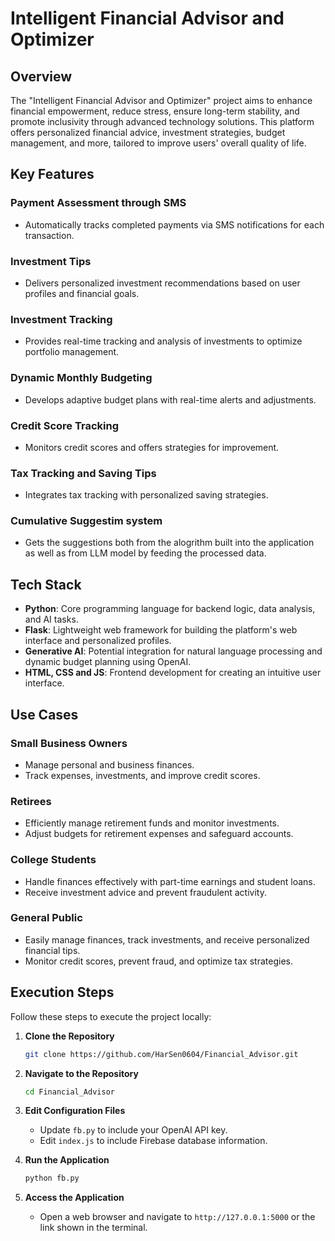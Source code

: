 # Intelligent Financial Advisor and Optimizer
 
## Overview

The "Intelligent Financial Advisor and Optimizer" project aims to enhance financial empowerment, reduce stress, ensure long-term stability, and promote inclusivity through advanced technology solutions. This platform offers personalized financial advice, investment strategies, budget management, and more, tailored to improve users' overall quality of life.

## Key Features

### Payment Assessment through SMS
- Automatically tracks completed payments via SMS notifications for each transaction.

### Investment Tips
- Delivers personalized investment recommendations based on user profiles and financial goals.

### Investment Tracking
- Provides real-time tracking and analysis of investments to optimize portfolio management.

### Dynamic Monthly Budgeting
- Develops adaptive budget plans with real-time alerts and adjustments.

### Credit Score Tracking
- Monitors credit scores and offers strategies for improvement.

### Tax Tracking and Saving Tips
- Integrates tax tracking with personalized saving strategies.

### Cumulative Suggestim system
- Gets the suggestions both from the alogrithm built into the application as well as from LLM model by feeding the processed data.

## Tech Stack

- **Python**: Core programming language for backend logic, data analysis, and AI tasks.
- **Flask**: Lightweight web framework for building the platform's web interface and personalized profiles.
- **Generative AI**: Potential integration for natural language processing and dynamic budget planning using OpenAI.
- **HTML, CSS and JS**: Frontend development for creating an intuitive user interface.

## Use Cases

### Small Business Owners
- Manage personal and business finances.
- Track expenses, investments, and improve credit scores.

### Retirees
- Efficiently manage retirement funds and monitor investments.
- Adjust budgets for retirement expenses and safeguard accounts.

### College Students
- Handle finances effectively with part-time earnings and student loans.
- Receive investment advice and prevent fraudulent activity.

### General Public
- Easily manage finances, track investments, and receive personalized financial tips.
- Monitor credit scores, prevent fraud, and optimize tax strategies.

## Execution Steps

Follow these steps to execute the project locally:

1. **Clone the Repository**
   ```bash
   git clone https://github.com/HarSen0604/Financial_Advisor.git
   ```

2. **Navigate to the Repository**
   ```bash
   cd Financial_Advisor
   ```

3. **Edit Configuration Files**
   - Update `fb.py` to include your OpenAI API key.
   - Edit `index.js` to include Firebase database information.

4. **Run the Application**
   ```bash
   python fb.py
   ```

5. **Access the Application**
   - Open a web browser and navigate to `http://127.0.0.1:5000` or the link shown in the terminal.
